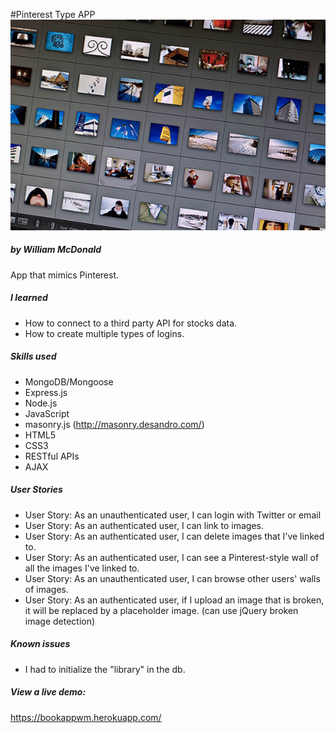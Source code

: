 #Pinterest Type APP
![alt macinterest](https://github.com/ginoskotheon/pinterestapp/blob/master/public/assets/img/pictures.jpg)
##### by William McDonald

App that mimics Pinterest. 

##### I learned

 - How to connect to a third party API for stocks data.
 - How to create multiple types of logins.

##### Skills used
 - MongoDB/Mongoose
 - Express.js
 - Node.js
 - JavaScript
 - masonry.js (http://masonry.desandro.com/)
 - HTML5
 - CSS3
 - RESTful APIs
 - AJAX

##### User Stories

- User Story: As an unauthenticated user, I can login with Twitter or email
- User Story: As an authenticated user, I can link to images.
- User Story: As an authenticated user, I can delete images that I've linked to.
- User Story: As an authenticated user, I can see a Pinterest-style wall of all the images I've linked to.
- User Story: As an unauthenticated user, I can browse other users' walls of images.
- User Story: As an authenticated user, if I upload an image that is broken, it will be replaced by a placeholder image. (can use jQuery broken image detection)

##### Known issues
 - I had to initialize the "library" in the db.

##### View a live demo:

https://bookappwm.herokuapp.com/
